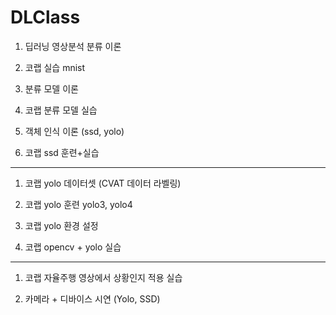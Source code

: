 # DLClass

1. 딥러닝 영상분석 분류 이론

2. 코랩 실습 mnist
 
3. 분류 모델 이론

4. 코랩 분류 모델 실습

5. 객체 인식 이론 (ssd, yolo)

6. 코랩 ssd 훈련+실습

-----

1. 코랩 yolo 데이터셋 (CVAT 데이터 라벨링)

2. 코랩 yolo 훈련
yolo3, yolo4

3. 코랩 yolo 환경 설정

4. 코랩 opencv + yolo 실습

--------------

1. 코랩 자율주행 영상에서 상황인지 적용 실습

2. 카메라 + 디바이스 시연 (Yolo, SSD)
